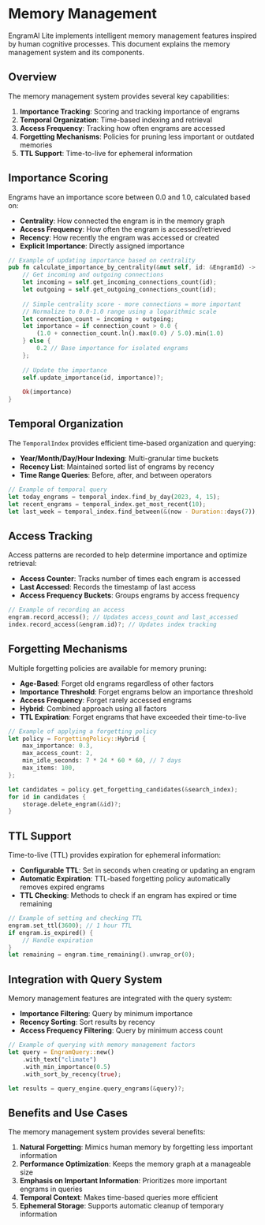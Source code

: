 # Memory Management

EngramAI Lite implements intelligent memory management features inspired by human cognitive processes. This document explains the memory management system and its components.

## Overview

The memory management system provides several key capabilities:

1. **Importance Tracking**: Scoring and tracking importance of engrams
2. **Temporal Organization**: Time-based indexing and retrieval
3. **Access Frequency**: Tracking how often engrams are accessed
4. **Forgetting Mechanisms**: Policies for pruning less important or outdated memories
5. **TTL Support**: Time-to-live for ephemeral information

## Importance Scoring

Engrams have an importance score between 0.0 and 1.0, calculated based on:

- **Centrality**: How connected the engram is in the memory graph
- **Access Frequency**: How often the engram is accessed/retrieved
- **Recency**: How recently the engram was accessed or created
- **Explicit Importance**: Directly assigned importance

```rust
// Example of updating importance based on centrality
pub fn calculate_importance_by_centrality(&mut self, id: &EngramId) -> Result<f64> {
    // Get incoming and outgoing connections
    let incoming = self.get_incoming_connections_count(id);
    let outgoing = self.get_outgoing_connections_count(id);
    
    // Simple centrality score - more connections = more important
    // Normalize to 0.0-1.0 range using a logarithmic scale
    let connection_count = incoming + outgoing;
    let importance = if connection_count > 0.0 {
        (1.0 + connection_count.ln().max(0.0) / 5.0).min(1.0)
    } else {
        0.2 // Base importance for isolated engrams
    };
    
    // Update the importance
    self.update_importance(id, importance)?;
    
    Ok(importance)
}
```

## Temporal Organization

The `TemporalIndex` provides efficient time-based organization and querying:

- **Year/Month/Day/Hour Indexing**: Multi-granular time buckets
- **Recency List**: Maintained sorted list of engrams by recency
- **Time Range Queries**: Before, after, and between operators

```rust
// Example of temporal query
let today_engrams = temporal_index.find_by_day(2023, 4, 15);
let recent_engrams = temporal_index.get_most_recent(10);
let last_week = temporal_index.find_between(&(now - Duration::days(7)), &now);
```

## Access Tracking

Access patterns are recorded to help determine importance and optimize retrieval:

- **Access Counter**: Tracks number of times each engram is accessed
- **Last Accessed**: Records the timestamp of last access
- **Access Frequency Buckets**: Groups engrams by access frequency

```rust
// Example of recording an access
engram.record_access(); // Updates access_count and last_accessed
index.record_access(&engram.id)?; // Updates index tracking
```

## Forgetting Mechanisms

Multiple forgetting policies are available for memory pruning:

- **Age-Based**: Forget old engrams regardless of other factors
- **Importance Threshold**: Forget engrams below an importance threshold
- **Access Frequency**: Forget rarely accessed engrams
- **Hybrid**: Combined approach using all factors
- **TTL Expiration**: Forget engrams that have exceeded their time-to-live

```rust
// Example of applying a forgetting policy
let policy = ForgettingPolicy::Hybrid {
    max_importance: 0.3,
    max_access_count: 2,
    min_idle_seconds: 7 * 24 * 60 * 60, // 7 days
    max_items: 100,
};

let candidates = policy.get_forgetting_candidates(&search_index);
for id in candidates {
    storage.delete_engram(&id)?;
}
```

## TTL Support

Time-to-live (TTL) provides expiration for ephemeral information:

- **Configurable TTL**: Set in seconds when creating or updating an engram
- **Automatic Expiration**: TTL-based forgetting policy automatically removes expired engrams
- **TTL Checking**: Methods to check if an engram has expired or time remaining

```rust
// Example of setting and checking TTL
engram.set_ttl(3600); // 1 hour TTL
if engram.is_expired() {
    // Handle expiration
}
let remaining = engram.time_remaining().unwrap_or(0);
```

## Integration with Query System

Memory management features are integrated with the query system:

- **Importance Filtering**: Query by minimum importance
- **Recency Sorting**: Sort results by recency
- **Access Frequency Filtering**: Query by minimum access count

```rust
// Example of querying with memory management factors
let query = EngramQuery::new()
    .with_text("climate")
    .with_min_importance(0.5)
    .with_sort_by_recency(true);

let results = query_engine.query_engrams(&query)?;
```

## Benefits and Use Cases

The memory management system provides several benefits:

1. **Natural Forgetting**: Mimics human memory by forgetting less important information
2. **Performance Optimization**: Keeps the memory graph at a manageable size
3. **Emphasis on Important Information**: Prioritizes more important engrams in queries
4. **Temporal Context**: Makes time-based queries more efficient
5. **Ephemeral Storage**: Supports automatic cleanup of temporary information